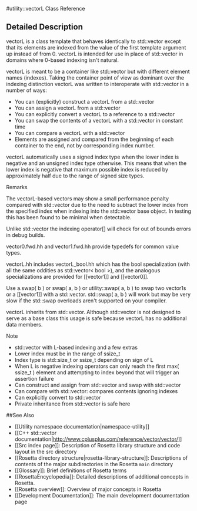 #utility::vectorL Class Reference

Detailed Description
--------------------

vectorL is a class template that behaves identically to std::vector except that its elements are indexed from the value of the first template argument up instead of from 0. vectorL is intended for use in place of std::vector in domains where 0-based indexing isn't natural.

vectorL is meant to be a container like std::vector but with different element names (indexes). Taking the container point of view as dominant over the indexing distinction vectorL was written to interoperate with std::vector in a number of ways:

-   You can (explicitly) construct a vectorL from a std::vector
-   You can assign a vectorL from a std::vector
-   You can explicitly convert a vectorL to a reference to a std::vector
-   You can swap the contents of a vectorL with a std::vector in constant time
-   You can compare a vectorL with a std::vector
-   Elements are assigned and compared from the beginning of each container to the end, not by corresponding index number.

vectorL automatically uses a signed index type when the lower index is negative and an unsigned index type otherwise. This means that when the lower index is negative that maximum possible index is reduced by approximately half due to the range of signed size types.

 Remarks   

The vectorL-based vectors may show a small performance penalty compared with std::vector due to the need to subtract the lower index from the specified index when indexing into the std::vector base object. In testing this has been found to be minimal when detectable.

Unlike std::vector the indexing operator[] will check for out of bounds errors in debug builds.

vector0.fwd.hh and vector1.fwd.hh provide typedefs for common value types.

vectorL.hh includes vectorL\_bool.hh which has the bool specialization (with all the same oddities as std::vector\< bool \>), and the analogous specializations are provided for [[vector1]] and [[vector0]].

Use a.swap( b ) or swap( a, b ) or utility::swap( a, b ) to swap two vector1s or a [[vector1]] with a std::vector. std::swap( a, b ) will work but may be very slow if the std::swap overloads aren't supported on your compiler.

vectorL inherits from std::vector. Although std::vector is not designed to serve as a base class this usage is safe because vectorL has no additional data members.

 Note   
-   std::vector with L-based indexing and a few extras
-   Lower index must be in the range of ssize\_t
-   Index type is std::size\_t or ssize\_t depending on sign of L
-   When L is negative indexing operators can only reach the first max( ssize\_t ) element and attempting to index beyond that will trigger an assertion failure
-   Can construct and assign from std::vector and swap with std::vector
-   Can compare with std::vector: compares contents ignoring indexes
-   Can explicitly convert to std::vector
-   Private inheritance from std::vector is safe here

##See Also

* [[Utility namespace documentation|namespace-utility]]
* [[C++ std::vector documentation|http://www.cplusplus.com/reference/vector/vector/]]
* [[Src index page]]: Description of Rosetta library structure and code layout in the src directory
* [[Rosetta directory structure|rosetta-library-structure]]: Descriptions of contents of the major subdirectories in the Rosetta `main` directory
* [[Glossary]]: Brief definitions of Rosetta terms
* [[RosettaEncyclopedia]]: Detailed descriptions of additional concepts in Rosetta.
* [[Rosetta overview]]: Overview of major concepts in Rosetta
* [[Development Documentation]]: The main development documentation page